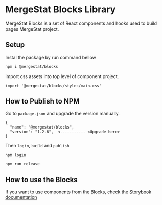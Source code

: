 # MergeStat Blocks Library

MergeStat Blocks is a set of React components and hooks used to build pages MergeStat project.

## Setup

Instal the package by run command bellow

```sh
npm i @mergestat/blocks
```

import css assets into top level of component project.

```
import '@mergestat/blocks/styles/main.css'
```

## How to Publish to NPM

Go to `package.json` and upgrade the version manually.

```
{
  "name": "@mergestat/blocks",
  "version": "1.2.6",  <----------- <Upgrade here>
}
```

Then `login`, `build` and `publish`

```
npm login
```

```
npm run release
```

## How to use the Blocks

If you want to use components from the Blocks, check the [Storybook documentation](https://624b441a141307004a094f09-iskoqummxn.chromatic.com/)
